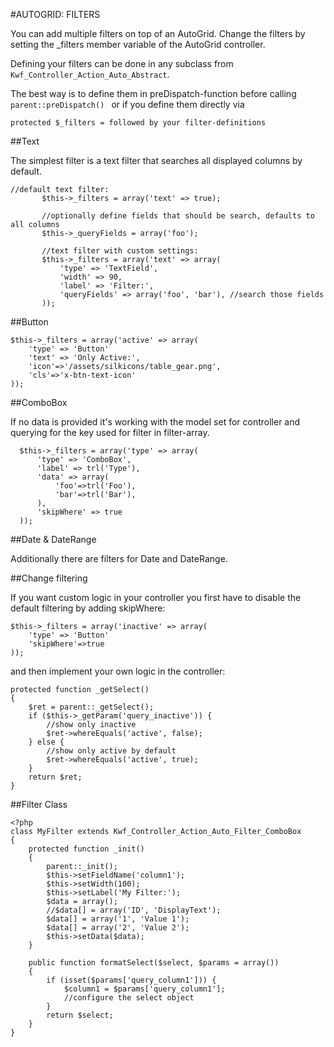 #AUTOGRID: FILTERS

You can add multiple filters on top of an AutoGrid. Change the filters by setting the _filters member 
variable of the AutoGrid controller.

Defining your filters can be done in any subclass from `Kwf_Controller_Action_Auto_Abstract`.

The best way is to define them in preDispatch-function before calling `parent::preDispatch() `
or if you define them directly via

`protected $_filters = followed by your filter-definitions`

##Text

The simplest filter is a text filter that searches all displayed columns by default.

    //default text filter:
           $this->_filters = array('text' => true);
            
           //optionally define fields that should be search, defaults to all columns
           $this->_queryFields = array('foo');
            
           //text filter with custom settings:
           $this->_filters = array('text' => array(
               'type' => 'TextField',
               'width' => 90,
               'label' => 'Filter:',
               'queryFields' => array('foo', 'bar'), //search those fields
           ));
           
##Button
           
    $this->_filters = array('active' => array(
        'type' => 'Button'
        'text' => 'Only Active:',
        'icon'=>'/assets/silkicons/table_gear.png',
        'cls'=>'x-btn-text-icon'
    )); 

          
##ComboBox
          
If no data is provided it's working with the model set for controller 
and querying for the key used for filter in filter-array.    
      
      $this->_filters = array('type' => array(
          'type' => 'ComboBox',
          'label' => trl('Type'),
          'data' => array(
              'foo'=>trl('Foo'),
              'bar'=>trl('Bar'),
          ),
          'skipWhere' => true
      ));
      
      
##Date & DateRange
      
Additionally there are filters for Date and DateRange.
      
##Change filtering
      
If you want custom logic in your controller you first have to disable the default filtering by adding skipWhere:  
    
    $this->_filters = array('inactive' => array(
        'type' => 'Button'
        'skipWhere'=>true
    ));
    
    
and then implement your own logic in the controller:

    protected function _getSelect()
    {
        $ret = parent::_getSelect();
        if ($this->_getParam('query_inactive')) {
            //show only inactive
            $ret->whereEquals('active', false);
        } else {
            //show only active by default
            $ret->whereEquals('active', true);
        }
        return $ret;
    }
     
     
##Filter Class

    <?php
    class MyFilter extends Kwf_Controller_Action_Auto_Filter_ComboBox
    {
        protected function _init()
        {
            parent::_init();
            $this->setFieldName('column1');
            $this->setWidth(100);
            $this->setLabel('My Filter:');
            $data = array();
            //$data[] = array('ID', 'DisplayText');
            $data[] = array('1', 'Value 1');
            $data[] = array('2', 'Value 2');
            $this->setData($data);
        }
     
        public function formatSelect($select, $params = array())
        {
            if (isset($params['query_column1'])) {
                $column1 = $params['query_column1'];
                //configure the select object
            }
            return $select;
        }
    }
